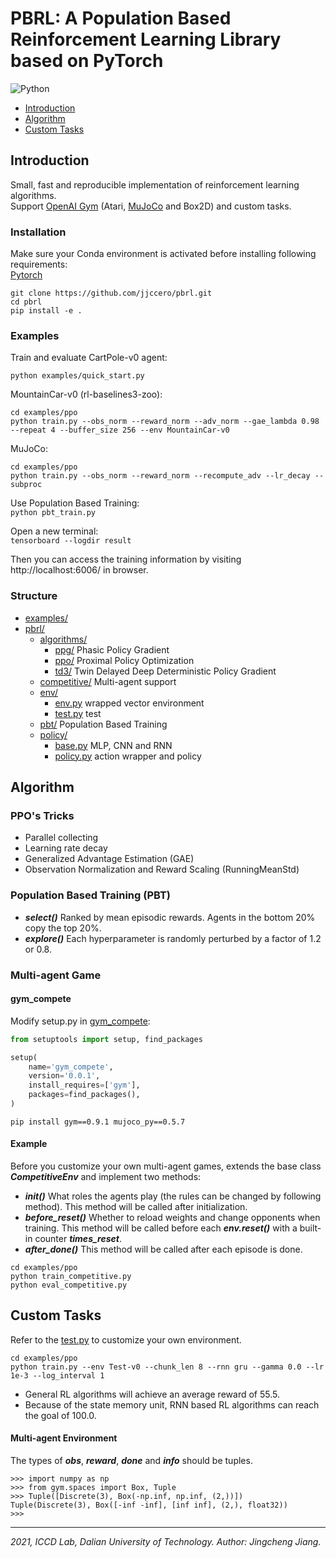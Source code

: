 # PBRL: A Population Based Reinforcement Learning Library based on PyTorch

![Python](https://img.shields.io/badge/language-python-green.svg)

* [Introduction](#introduction)
* [Algorithm](#algorithm)
* [Custom Tasks](#custom-tasks)

## Introduction

Small, fast and reproducible implementation of reinforcement learning algorithms.  
Support [OpenAI Gym](https://gym.openai.com/) (Atari, [MuJoCo](http://www.mujoco.org/) and Box2D) and custom tasks.

### Installation

Make sure your Conda environment is activated before installing following requirements:  
[Pytorch](https://pytorch.org/)

```
git clone https://github.com/jjccero/pbrl.git
cd pbrl
pip install -e .
```

### Examples

Train and evaluate CartPole-v0 agent:

```
python examples/quick_start.py
```

MountainCar-v0 (rl-baselines3-zoo):

```
cd examples/ppo
python train.py --obs_norm --reward_norm --adv_norm --gae_lambda 0.98 --repeat 4 --buffer_size 256 --env MountainCar-v0
```

MuJoCo:

```
cd examples/ppo
python train.py --obs_norm --reward_norm --recompute_adv --lr_decay --subproc
```

Use Population Based Training:  
`python pbt_train.py`

Open a new terminal:  
`tensorboard --logdir result`

Then you can access the training information by visiting http://localhost:6006/ in browser.

### Structure

* [examples/](/examples)
* [pbrl/](/pbrl)
    * [algorithms/](/pbrl/algorithms)
        * [ppg/](/pbrl/algorithms/ppg) Phasic Policy Gradient
        * [ppo/](/pbrl/algorithms/ppo) Proximal Policy Optimization
        * [td3/](/pbrl/algorithms/td3) Twin Delayed Deep Deterministic Policy Gradient
    * [competitive/](/pbrl/competitive) Multi-agent support
    * [env/](/pbrl/env)
        * [env.py](/pbrl/env/env.py) wrapped vector environment
        * [test.py](/pbrl/env/test.py) test
    * [pbt/](/pbrl/pbt) Population Based Training
    * [policy/](/pbrl/policy)
        * [base.py](/pbrl/policy/base.py) MLP, CNN and RNN
        * [policy.py](/pbrl/policy/policy.py) action wrapper and policy

## Algorithm

### PPO's Tricks

* Parallel collecting
* Learning rate decay
* Generalized Advantage Estimation (GAE)
* Observation Normalization and Reward Scaling (RunningMeanStd)

### Population Based Training (PBT)

* **_select()_** Ranked by mean episodic rewards. Agents in the bottom 20% copy the top 20%.
* **_explore()_** Each hyperparameter is randomly perturbed by a factor of 1.2 or 0.8.

### Multi-agent Game

#### gym_compete

Modify setup.py in [gym_compete](https://github.com/openai/multiagent-competition):

```python
from setuptools import setup, find_packages

setup(
    name='gym_compete',
    version='0.0.1',
    install_requires=['gym'],
    packages=find_packages(),
)
```

`pip install gym==0.9.1 mujoco_py==0.5.7`

#### Example

Before you customize your own multi-agent games, extends the base class **_CompetitiveEnv_** and implement two methods:

* **_init()_** What roles the agents play (the rules can be changed by following method). This method will be called
  after initialization.
* **_before_reset()_** Whether to reload weights and change opponents when training. This method will be called before
  each **_env.reset()_** with a built-in counter **_times_reset_**.
* **_after_done()_** This method will be called after each episode is done.

```
cd examples/ppo
python train_competitive.py
python eval_competitive.py
```

## Custom Tasks

Refer to the [test.py](/pbrl/env/test.py) to customize your own environment.

```
cd examples/ppo
python train.py --env Test-v0 --chunk_len 8 --rnn gru --gamma 0.0 --lr 1e-3 --log_interval 1
```

* General RL algorithms will achieve an average reward of 55.5.
* Because of the state memory unit, RNN based RL algorithms can reach the goal of 100.0.

#### Multi-agent Environment

The types of **_obs_**, **_reward_**, **_done_** and **_info_** should be tuples.

```
>>> import numpy as np
>>> from gym.spaces import Box, Tuple
>>> Tuple([Discrete(3), Box(-np.inf, np.inf, (2,))])
Tuple(Discrete(3), Box([-inf -inf], [inf inf], (2,), float32))
>>> 
```

---
*2021, ICCD Lab, Dalian University of Technology. Author: Jingcheng Jiang.*  
